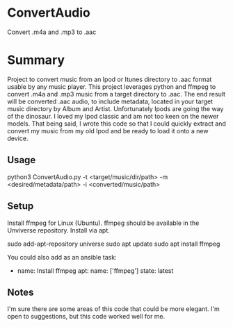 # ConvertAudio
Convert .m4a and .mp3 to .aac

# Summary
 Project to convert music from an Ipod or Itunes directory to .aac format usable by any music player.   This project leverages python and ffmpeg to convert .m4a and .mp3 
 music from a target directory to .aac.   The end result will be converted .aac audio, to include metadata, located in your target music directory by Album and Artist. 
 Unfortunately Ipods are going the way of the dinosaur.   I loved my Ipod classic and am not too keen on the newer models.   That being said, I wrote this code so that I could quickly extract and convert my music from my old Ipod and be ready to load it onto a new device.   

## Usage

python3 ConvertAudio.py -t <target/music/dir/path> -m <desired/metadata/path> -i <converted/music/path>


## Setup

  Install ffmpeg for Linux (Ubuntu).   ffmpeg should be available in the Unviverse repository.   Install via apt.

   sudo add-apt-repository universe
   sudo apt update
   sudo apt install ffmpeg
 
 You could also add as an ansible task:  

 - name: Install ffmpeg
   apt: 
     name: ['ffmpeg']
     state: latest


## Notes

  I'm sure there are some areas of this code that could be more elegant.   I'm open to suggestions, but this code worked well for me. 

